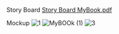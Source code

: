 Story Board
[Story Board MyBook.pdf](https://github.com/user-attachments/files/19923068/Story.Board.MyBook.pdf)

Mockup
![1](https://github.com/user-attachments/assets/4380f7f4-3555-4a02-aba3-8fdd67a36657)
![MyBOOk (1)](https://github.com/user-attachments/assets/f7a167f8-f117-4fc0-b6d2-5cc5398c43a5)
![3](https://github.com/user-attachments/assets/d5a44ab6-9ddf-4f1e-b8bd-5c3fb2b85f1c)
